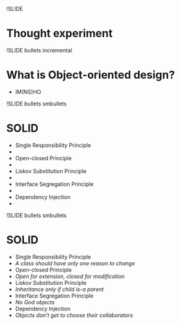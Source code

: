!SLIDE
# Thought experiment #

!SLIDE bullets incremental
# What is Object-oriented design? #
* IM(NS)HO

!SLIDE bullets smbullets 
# SOLID #

* Single Responsibility Principle
*   
* Open-closed Principle
*   
* Liskov Substitution Principle
*   
* Interface Segregation Principle
*   
* Dependency Injection
*   

!SLIDE bullets smbullets
# SOLID #

* Single Responsibility Principle
* *A class should have only one reason to change*
* Open-closed Principle
* *Open for extension, closed for modification*  
* Liskov Substitution Principle
* *Inheritance only if child is-a parent*   
* Interface Segregation Principle
* *No God objects*
* Dependency Injection
* *Objects don't get to choose their collaborators* 
